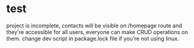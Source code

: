 # test

project is incomplete, contacts will be visible on /homepage route and they're accessible for all users, everyone can make CRUD operations on them.
change dev script in package.lock file if you're not using linux.
